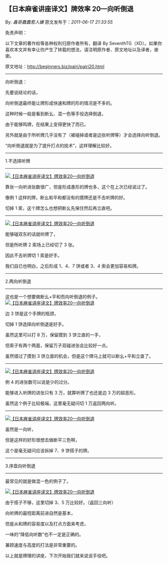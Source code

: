## 【日本麻雀讲座译文】牌效率 20—向听倒退

By: _鑫哥蠢蠢惹人嫌_ 原文发布于：_2011-06-17 21:33:55_

免责声明：

以下文章的著作权等各种权利归原作者所有，翻译 By
SeventhTG（XD）。如果你喜欢本文并有幸让你产生了转载的想法，请注明原作者、原文地址以及译者，谢谢。

原文地址：http://beginners.biz/pairi/pairi20.html

---

向听倒退：

先要说结论的话，

向听倒退最终能让牌形成快速和牌的形的情况是不多的。

这种时候一般是看到断幺、混一色等手役选择倒退，

由于能够鸣牌，在结果上变得更快了而已。

另外就是由于所听牌几乎没有了（被碰掉或者是边张听牌等）才会选择向听倒退。

“向听倒退就是为了提升打点的技术”，这样理解比较好。

---

1.不选择听牌

---

[![【日本麻雀讲座译文】牌效率20—向听倒退](http://s14.sinaimg.cn/middle/7f78b76fxa5c2b5af6b1d&690)](http://photo.blog.sina.com.cn/showpic.html#blogid=7f78b76f0100smx1&url=http://s14.sinaimg.cn/orignal/7f78b76fxa5c2b5af6b1d)

靠张一向听进张数很广，但是形成愚形的牌也多，这个在上次已经说过了。

像例 1 这样的牌，断幺和平和都没有的摸牌还是不去听牌的好。

切掉 1 索，这个牌怎么也想把断幺先保住然后再立直吧。

---

[![【日本麻雀讲座译文】牌效率20—向听倒退](http://s3.sinaimg.cn/middle/7f78b76fxa5c2c13a4232&690)](http://photo.blog.sina.com.cn/showpic.html#blogid=7f78b76f0100smx1&url=http://s3.sinaimg.cn/orignal/7f78b76fxa5c2c13a4232)

能够碰双东的话就听牌了，

但是所听牌 2 索场上已经切了 3 张。

因此不去听牌切 1 索是好手。

我们自已也明白，之后形成 1、4、7 饼或者 3、4 索会更加容易和牌。

---

2.两向听倒退

---

这也是一个想要做断幺+平和而向听倒退的例子。
[![【日本麻雀讲座译文】牌效率20—向听倒退](http://s5.sinaimg.cn/middle/7f78b76fxa5e87f467304&690)](http://photo.blog.sina.com.cn/showpic.html#blogid=7f78b76f0100smx1&url=http://s5.sinaimg.cn/orignal/7f78b76fxa5e87f467304)

边 3 饼是这个手牌的瓶颈，

切掉 1 饼选择向听倒退是好手。

虽然这里可以打 8 万，保留摸到 3 饼立直的一手，

但索子有两个两面，保留万子双碰进张会比较好一点。

虽然错过了摸到 3 饼立直的机会，但是这个牌马上就可以断幺+平和立直了。

---

[![【日本麻雀讲座译文】牌效率20—向听倒退](http://s11.sinaimg.cn/middle/7f78b76fxa5e892d4f89a&690)](http://photo.blog.sina.com.cn/showpic.html#blogid=7f78b76f0100smx1&url=http://s11.sinaimg.cn/orignal/7f78b76fxa5e892d4f89a)

例 4 的进张数可以说是少的过分。

能够进入听牌的进张只有 3 万，就算听牌了也还是边 3 万的超恶形。

虽然这个例子比较极端，这里毫无疑问切 1 万返回两向听。

---

[![【日本麻雀讲座译文】牌效率20—向听倒退](http://s10.sinaimg.cn/middle/7f78b76fx76fda91b7f49&690)](http://photo.blog.sina.com.cn/showpic.html#blogid=7f78b76f0100smx1&url=http://s10.sinaimg.cn/orignal/7f78b76fx76fda91b7f49)

虽然是一向听，

但是这样的好形很想去做断平三色啊，

这个是毫无疑问应该拆掉 7、9 饼搭子的牌。

---

3.序盘向听倒退

---

最常见的就是做混一色的例子了。

[![【日本麻雀讲座译文】牌效率20—向听倒退](http://s2.sinaimg.cn/middle/7f78b76fxa5e8a5070631&690)](http://photo.blog.sina.com.cn/showpic.html#blogid=7f78b76f0100smx1&url=http://s2.sinaimg.cn/orignal/7f78b76fxa5e8a5070631)

由于搭子不够，这里切掉 3、5 万比较好。（返回三向听）

向听牌的最短距离前进自然是基本，

但是从和牌的容易度以及打点方面来考虑，

一味的“降低向听数”也不一定是正确的。

兼顾速度与高度的打法是非常重要的。

以上就是牌理的讲座，下次开始我们就来说说手役吧。
